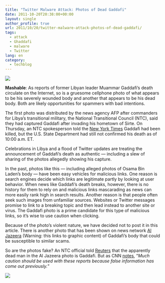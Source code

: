 ```yaml
---
title: "Twitter Malware Attack: Photos of Dead Gaddafi"
date: 2011-10-20T20:38:00+00:00
layout: single
author_profile: true
url: 2011/10/20/twitter-malware-attack-photos-of-dead-gaddafi/
tags:
  - attack
  - Ghaddafi
  - malware
  - Twitter
lang: en
category: 
  - techblog
---
```

[![](http://3.bp.blogspot.com/-qShaHlHbgCk/TqB_Hi5exII/AAAAAAAAEJw/YiUB8Oe9kTg/s320/libya.jpg)](http://3.bp.blogspot.com/-qShaHlHbgCk/TqB_Hi5exII/AAAAAAAAEJw/YiUB8Oe9kTg/s1600/libya.jpg)

**Mashable**: As reports of former Libyan leader Muammar Gaddafi’s death circulate on the Internet, so is a gruesome cellphone photo of what appears to be his severely wounded body and another that appears to be his dead body. Both are likely opportunities for spammers with bad intentions.

The first photo was distributed by the news agency AFP after commanders for Libya’s transitional military, the National Transitional Council (NTC), said they had captured Gaddafi after invading his hometown of Sirte. On Thursday, an NTC spokesperson told the [New York Times](http://www.nytimes.com/2011/10/21/world/africa/libyan-fighters-say-qaddafi-stronghold-has-fallen.html) Gaddafi had been killed, but the U.S. State Department had still not confirmed his death as of 10:00 a.m. ET.

Celebrations in Libya and a flood of Twitter updates are treating the announcement of Gaddafi’s death as authentic — including a slew of sharing of the photos allegedly showing his capture.

In the past, photos like this — including alleged photos of Osama Bin Laden’s body — have been easy vehicles for malicious links. One reason is search engines decide which links are legitimate partly by looking at user behavior. When news like Gaddafi’s death breaks, however, there is no history for them to rely on and malicious links mascarading as news can more easily rank high in search results. Another reason is that people often seek such images from unfamiliar sources. Websites or Twitter messages promise to link to a breaking topic and then lead instead to another site or virus. The Gaddafi photo is a prime candidate for this type of malicious links, so it’s wise to use caution when clicking.

Because of the photo’s violent nature, we have decided not to post it in this article. There is another photo that has been shown on news network [Al Jazeera](http://english.aljazeera.net/watch_now/) (Warning: this links to graphic content) of Gaddafi’s body that could be susceptible to similar scams.

So are the photos fake? An NTC official told [Reuters](http://in.reuters.com/article/2011/10/20/idINIndia-60016820111020) that the apparently dead man in the Al Jazeera photo is Gaddafi. But as CNN [notes](http://news.blogs.cnn.com/2011/10/20/libyan-fighters-say-they-have-captured-gadhafi/), “_Much caution should be used with these reports because false information has come out previously._”

[![](http://4.bp.blogspot.com/-u-C5qdBzOgQ/TqB_QWtLI0I/AAAAAAAAEJ4/jzUZv7eQErE/s400/Qaddafi-twitter-1_image.jpg)](http://4.bp.blogspot.com/-u-C5qdBzOgQ/TqB_QWtLI0I/AAAAAAAAEJ4/jzUZv7eQErE/s1600/Qaddafi-twitter-1_image.jpg)